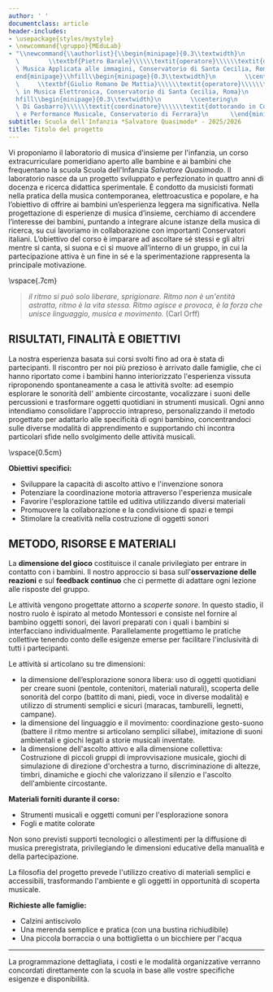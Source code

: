 ```yaml
---
author: ' '
documentclass: article
header-includes:
- \usepackage{styles/mystyle}
- \newcommand{\gruppo}{MEduLab}
- "\\newcommand{\\authorlist}{\\begin{minipage}{0.3\\textwidth}\n        \\centering\n\
  \        \\textbf{Pietro Barale}\\\\\\textit{operatore}\\\\\\textit{diplomato in\
  \ Musica Applicata alle immagini, Conservatorio di Santa Cecilia, Roma}\n      \\\
  end{minipage}\\hfill\\begin{minipage}{0.3\\textwidth}\n        \\centering\n   \
  \     \\textbf{Giulio Romano De Mattia}\\\\\\textit{operatore}\\\\\\textit{ diplomato\
  \ in Musica Elettronica, Conservatorio di Santa Cecilia, Roma}\n      \\end{minipage}\\\
  hfill\\begin{minipage}{0.3\\textwidth}\n        \\centering\n        \\textbf{Marco\
  \ Di Gasbarro}\\\\\\textit{coordinatore}\\\\\\textit{dottorando in Composizione\
  \ e Performance Musicale, Conservatorio di Ferrara}\n      \\end{minipage}}"
subtitle: Scuola dell'Infanzia *Salvatore Quasimodo* - 2025/2026
title: Titolo del progetto
---
```


Vi proponiamo il laboratorio di musica d'insieme per l'infanzia, un corso extracurriculare pomeridiano aperto alle bambine e ai bambini che frequentano la scuola Scuola dell'Infanzia *Salvatore Quasimodo*. Il laboratorio nasce da un progetto sviluppato e perfezionato in quattro anni di docenza e ricerca didattica sperimentale. È condotto da musicisti formati nella pratica della musica contemporanea, elettroacustica e popolare, e ha l’obiettivo di offrire ai bambini un’esperienza leggera ma significativa. Nella progettazione di esperienze di musica d’insieme, cerchiamo di accendere l’interesse dei bambini, puntando a integrare alcune istanze della musica di ricerca, su cui lavoriamo in collaborazione con importanti Conservatori italiani. L’obiettivo del corso è imparare ad ascoltare sé stessi e gli altri mentre si canta, si suona e ci si muove all’interno di un gruppo, in cui la partecipazione attiva è un fine in sé e la sperimentazione rappresenta la principale motivazione.

\vspace{.7cm}

>*il ritmo si può solo liberare, sprigionare. Ritmo non è un'entità astratta, ritmo è la vita stessa. Ritmo agisce e provoca, è la forza che unisce linguaggio, musica e movimento.* (Carl Orff)


<!-- **Maestri:** 

- **Pietro Barale** - diplomato in Musica Applicata alle immagini, Conservatorio di Santa Cecilia, Roma

- **Giulio Romano De Mattia** -  diplomato in Musica Elettronica, Conservatorio di Santa Cecilia, Roma

- **Marco Di Gasbarro** - dottorando in Composizione e Performance Musicale, Conservatorio di Ferrara


-->


## RISULTATI, FINALITÀ E OBIETTIVI

La nostra esperienza basata sui corsi svolti fino ad ora è stata di  partecipanti. Il riscontro per noi più prezioso è arrivato dalle famiglie, che ci hanno riportato come i bambini hanno interiorizzato l'esperienza vissuta riproponendo spontaneamente a casa le attività svolte: ad esempio esplorare le sonorità dell' ambiente circostante, vocalizzare i suoni delle percussioni e trasformare oggetti quotidiani in strumenti musicali.
Ogni anno intendiamo consolidare l'approccio intrapreso, personalizzando il metodo progettato per adattarlo alle specificità di ogni bambino, concentrandoci sulle diverse modalità di apprendimento e supportando chi incontra particolari sfide nello svolgimento delle attività musicali.     

\vspace{0.5cm}

**Obiettivi specifici:**
- Sviluppare la capacità di ascolto attivo e l'invenzione sonora  
- Potenziare la coordinazione motoria attraverso l'esperienza musicale  
- Favorire l'esplorazione tattile ed uditiva utilizzando diversi materiali  
- Promuovere la collaborazione e la condivisione di spazi e tempi
- Stimolare la creatività nella costruzione di oggetti sonori  


## METODO, RISORSE E MATERIALI

La **dimensione del gioco** costituisce il canale privilegiato per entrare in contatto con i bambini. Il nostro approccio si basa sull'**osservazione delle reazioni** e sul **feedback continuo** che ci permette di adattare ogni lezione alle risposte del gruppo.

Le attività vengono progettate attorno a *scoperte sonore*. In questo stadio, il nostro ruolo è ispirato al metodo Montessori e consiste nel fornire al bambino oggetti sonori, dei lavori preparati con i quali i bambini si interfacciano individualmente.
Parallelamente progettiamo le pratiche collettive tenendo conto delle esigenze emerse per facilitare l'inclusività di tutti i partecipanti.

Le attività si articolano su tre dimensioni:
- la dimensione dell’esplorazione sonora libera: uso di oggetti quotidiani per creare suoni (pentole, contenitori, materiali naturali), scoperta delle sonorità del corpo (battito di mani, piedi, voce in diverse modalità) e utilizzo di strumenti semplici e sicuri (maracas, tamburelli, legnetti, campane).
- la dimensione del linguaggio e il movimento: coordinazione gesto-suono (battere il ritmo mentre si articolano semplici sillabe), imitazione di suoni ambientali e giochi legati a storie musicali inventate.
- la dimensione dell'ascolto attivo e alla dimensione collettiva: Costruzione di piccoli gruppi di improvvisazione musicale, giochi di simulazione di direzione d'orchestra a turno, discriminazione di altezze, timbri, dinamiche e giochi che valorizzano il silenzio e l'ascolto dell'ambiente circostante.



**Materiali forniti durante il corso:**  
- Strumenti musicali e oggetti comuni per l'esplorazione sonora  
- Fogli e matite colorate  

Non sono previsti supporti tecnologici o allestimenti per la diffusione di musica preregistrata, privilegiando le dimensioni educative della manualità e della partecipazione.

La filosofia del progetto prevede l'utilizzo creativo di materiali semplici e accessibili, trasformando l'ambiente e gli oggetti in opportunità di scoperta musicale. 

**Richieste alle famiglie:**  
- Calzini antiscivolo  
- Una merenda semplice e pratica (con una bustina richiudibile)  
- Una piccola borraccia o una bottiglietta o un bicchiere per l'acqua  





---

La programmazione dettagliata, i costi e le modalità organizzative verranno concordati direttamente con la scuola in base alle vostre specifiche esigenze e disponibilità.




